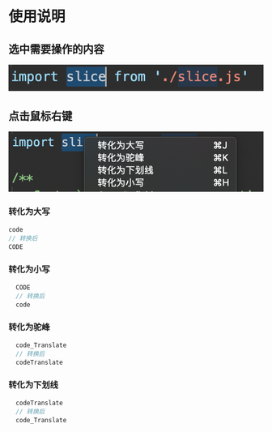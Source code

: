 # 使用说明

## 选中需要操作的内容

![Alt text](./out/imgs/select.png)

## 点击鼠标右键

![Alt text](./out/imgs/right.png)

### 转化为大写
``` js
code
// 转换后
CODE
```

### 转化为小写
```js
  CODE
  // 转换后
  code
```

### 转化为驼峰
```js
  code_Translate
  // 转换后
  codeTranslate
```

### 转化为下划线
```js
  codeTranslate
  // 转换后
  code_Translate
```